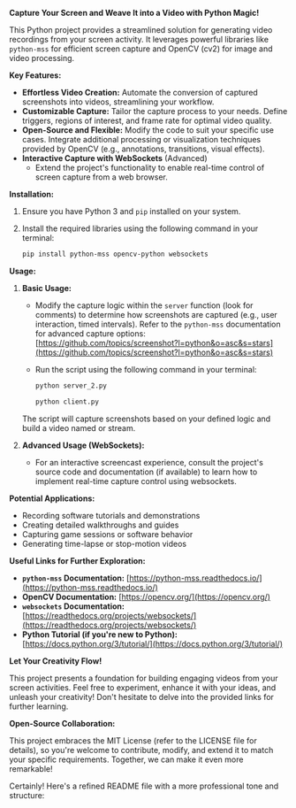 **Capture Your Screen and Weave It into a Video with Python Magic!**

This Python project provides a streamlined solution for generating video recordings from your screen activity. It leverages powerful libraries like `python-mss` for efficient screen capture and OpenCV (cv2) for image and video processing.

**Key Features:**

- **Effortless Video Creation:** Automate the conversion of captured screenshots into videos, streamlining your workflow.
- **Customizable Capture:** Tailor the capture process to your needs. Define triggers, regions of interest, and frame rate for optimal video quality.
- **Open-Source and Flexible:** Modify the code to suit your specific use cases. Integrate additional processing or visualization techniques provided by OpenCV (e.g., annotations, transitions, visual effects).
- **Interactive Capture with WebSockets** (Advanced)
  - Extend the project's functionality to enable real-time control of screen capture from a web browser.

**Installation:**

1. Ensure you have Python 3 and `pip` installed on your system.
2. Install the required libraries using the following command in your terminal:

   ```bash
   pip install python-mss opencv-python websockets
   ```

**Usage:**

1. **Basic Usage:**

   - Modify the capture logic within the `server` function (look for comments) to determine how screenshots are captured (e.g., user interaction, timed intervals). Refer to the `python-mss` documentation for advanced capture options: [https://github.com/topics/screenshot?l=python&o=asc&s=stars](https://github.com/topics/screenshot?l=python&o=asc&s=stars)
   - Run the script using the following command in your terminal:

     ```bash
     python server_2.py
     ```

     ```bash
     python client.py
     ```

   The script will capture screenshots based on your defined logic and build a video named or stream.

2. **Advanced Usage (WebSockets):**
   - For an interactive screencast experience, consult the project's source code and documentation (if available) to learn how to implement real-time capture control using websockets.

**Potential Applications:**

- Recording software tutorials and demonstrations
- Creating detailed walkthroughs and guides
- Capturing game sessions or software behavior
- Generating time-lapse or stop-motion videos

**Useful Links for Further Exploration:**

- **`python-mss` Documentation:** [https://python-mss.readthedocs.io/](https://python-mss.readthedocs.io/)
- **OpenCV Documentation:** [https://opencv.org/](https://opencv.org/)
- **`websockets` Documentation:** [https://readthedocs.org/projects/websockets/](https://readthedocs.org/projects/websockets/)
- **Python Tutorial (if you're new to Python):** [https://docs.python.org/3/tutorial/](https://docs.python.org/3/tutorial/)

**Let Your Creativity Flow!**

This project presents a foundation for building engaging videos from your screen activities. Feel free to experiment, enhance it with your ideas, and unleash your creativity! Don't hesitate to delve into the provided links for further learning.

**Open-Source Collaboration:**

This project embraces the MIT License (refer to the LICENSE file for details), so you're welcome to contribute, modify, and extend it to match your specific requirements. Together, we can make it even more remarkable!

Certainly! Here's a refined README file with a more professional tone and structure:
